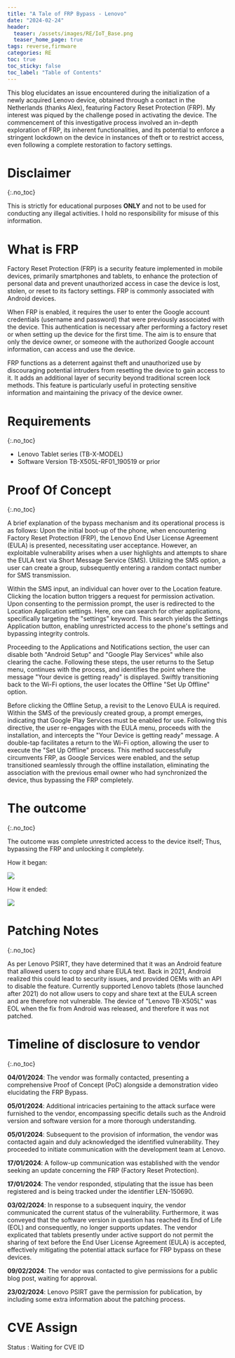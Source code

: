 ```yaml
---
title: "A Tale of FRP Bypass - Lenovo"
date: "2024-02-24"
header:
  teaser: /assets/images/RE/IoT_Base.png
  teaser_home_page: true
tags: reverse,firmware
categories: RE
toc: true
toc_sticky: false
toc_label: "Table of Contents"
---
```

 
This blog elucidates an issue encountered during the initialization of a newly acquired Lenovo device, obtained through a contact in the Netherlands (thanks Alex), featuring Factory Reset Protection (FRP). My interest was piqued by the challenge posed in activating the device. The commencement of this investigative process involved an in-depth exploration of FRP, its inherent functionalities, and its potential to enforce a stringent lockdown on the device in instances of theft or to restrict access, even following a complete restoration to factory settings.
 
# Disclaimer 
{:.no_toc}

This is strictly for educational purposes <b>ONLY</b> and not to be used for conducting any illegal activities. I hold no responsibility for misuse of this information. 

# What is FRP

Factory Reset Protection (FRP) is a security feature implemented in mobile devices, primarily smartphones and tablets, to enhance the protection of personal data and prevent unauthorized access in case the device is lost, stolen, or reset to its factory settings. FRP is commonly associated with Android devices.

When FRP is enabled, it requires the user to enter the Google account credentials (username and password) that were previously associated with the device. This authentication is necessary after performing a factory reset or when setting up the device for the first time. The aim is to ensure that only the device owner, or someone with the authorized Google account information, can access and use the device.

FRP functions as a deterrent against theft and unauthorized use by discouraging potential intruders from resetting the device to gain access to it. It adds an additional layer of security beyond traditional screen lock methods. This feature is particularly useful in protecting sensitive information and maintaining the privacy of the device owner.

# Requirements
{:.no_toc}

  * Lenovo Tablet series (TB-X-MODEL)
  * Software Version TB-X505L-RF01_190519 or prior  




# Proof Of Concept
{:.no_toc}


A brief explanation of the bypass mechanism and its operational process is as follows: Upon the initial boot-up of the phone, when encountering Factory Reset Protection (FRP), the Lenovo End User License Agreement (EULA) is presented, necessitating user acceptance. However, an exploitable vulnerability arises when a user highlights and attempts to share the EULA text via Short Message Service (SMS). Utilizing the SMS option, a user can create a group, subsequently entering a random contact number for SMS transmission.

Within the SMS input, an individual can hover over to the Location feature. Clicking the location button triggers a request for permission activation. Upon consenting to the permission prompt, the user is redirected to the Location Application settings. Here, one can search for other applications, specifically targeting the "settings" keyword. This search yields the Settings Application button, enabling unrestricted access to the phone's settings and bypassing integrity controls.

Proceeding to the Applications and Notifications section, the user can disable both "Android Setup" and "Google Play Services" while also clearing the cache. Following these steps, the user returns to the Setup menu, continues with the process, and identifies the point where the message "Your device is getting ready" is displayed. Swiftly transitioning back to the Wi-Fi options, the user locates the Offline "Set Up Offline" option.

Before clicking the Offline Setup, a revisit to the Lenovo EULA is required. Within the SMS of the previously created group, a prompt emerges, indicating that Google Play Services must be enabled for use. Following this directive, the user re-engages with the EULA menu, proceeds with the installation, and intercepts the "Your Device is getting ready" message. A double-tap facilitates a return to the Wi-Fi option, allowing the user to execute the "Set Up Offline" process. This method successfully circumvents FRP, as Google Services were enabled, and the setup transitioned seamlessly through the offline installation, eliminating the association with the previous email owner who had synchronized the device, thus bypassing the FRP completely. 


# The outcome
{:.no_toc}

The outcome was complete unrestricted access to the device itself; Thus, bypassing the FRP and unlocking it completely.


How it began: 

<img src="/assets/images/IoT/FRP_Locked_Device.jpg">


How it ended:

<img src="/assets/images/IoT/Unlocked_Device.jpg">


# Patching Notes
{:.no_toc}

As per Lenovo PSIRT, they have determined that it was an Android feature that allowed users to copy and share EULA text. Back in 2021, Android realized this could lead to security issues, and provided OEMs with an API to disable the feature. Currently supported Lenovo tablets (those launched after 2021) do not allow users to copy and share text at the EULA screen and are therefore not vulnerable. The device of "Lenovo TB-X505L" was EOL when the fix from Android was released, and therefore it was not patched.


# Timeline of disclosure to vendor
{:.no_toc}

<b>04/01/2024</b>: The vendor was formally contacted, presenting a comprehensive Proof of Concept (PoC) alongside a demonstration video elucidating the FRP Bypass.

<b>05/01/2024</b>: Additional intricacies pertaining to the attack surface were furnished to the vendor, encompassing specific details such as the Android version and software version for a more thorough understanding.

<b>05/01/2024</b>: Subsequent to the provision of information, the vendor was contacted again and duly acknowledged the identified vulnerability. They proceeded to initiate communication with the development team at Lenovo.

<b>17/01/2024</b>: A follow-up communication was established with the vendor seeking an update concerning the FRP (Factory Reset Protection).

<b>17/01/2024</b>: The vendor responded, stipulating that the issue has been registered and is being tracked under the identifier LEN-150690.

<b>03/02/2024</b>: In response to a subsequent inquiry, the vendor communicated the current status of the vulnerability. Furthermore, it was conveyed that the software version in question has reached its End of Life (EOL) and consequently, no longer supports updates. The vendor explicated that tablets presently under active support do not permit the sharing of text before the End User License Agreement (EULA) is accepted, effectively mitigating the potential attack surface for FRP bypass on these devices.

<b>09/02/2024</b>: The vendor was contacted to give permissions for a public blog post, waiting  for approval.

<b>23/02/2024</b>: Lenovo PSIRT gave the permission for publication, by including some extra information about the patching process.


# CVE Assign

Status : Waiting for CVE ID
